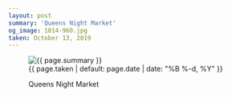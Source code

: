 ```yaml
---
layout: post
summary: 'Queens Night Market'
og_image: 1014-960.jpg
taken: October 13, 2019
---
```


<figure class="post" data-src="{{ site.assets_url }}/{{ page.og_image }}">
<img alt="{{ page.summary }}" sizes="(min-width: 700px) 50vw, calc(100vw - 2rem)" src="{{ site.assets_url }}/1014-480.jpg" srcset="{{ site.assets_url }}/1014-240.jpg 240w, {{ site.assets_url }}/1014-480.jpg 480w, {{ site.assets_url }}/1014-720.jpg 720w, {{ site.assets_url }}/1014-960.jpg 960w"/>
<figcaption>
<time>{{ page.taken | default: page.date | date: "%B %-d, %Y" }}</time>
<p>Queens Night Market</p>
</figcaption>
</figure>
